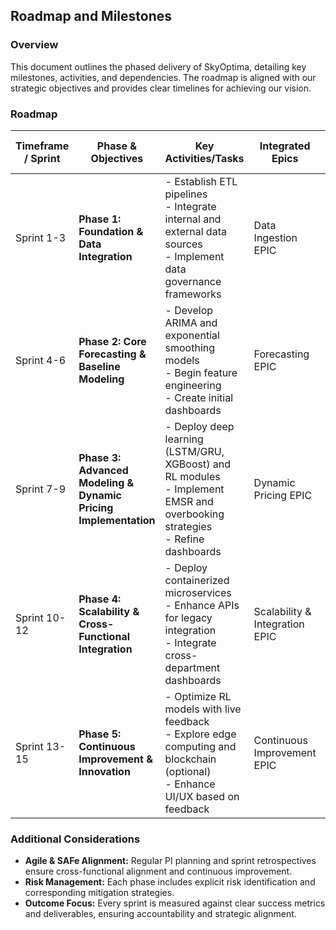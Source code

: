 ## Roadmap and Milestones

### Overview
This document outlines the phased delivery of SkyOptima, detailing key milestones, activities, and dependencies. The roadmap is aligned with our strategic objectives and provides clear timelines for achieving our vision.

### Roadmap

| Timeframe / Sprint | Phase & Objectives                                         | Key Activities/Tasks                                                                                               | Integrated Epics                     | Teams Involved              | Dependencies                | Sprint Goals                                          | Success Metrics                              | Deliverables                                     | Risks & Mitigation Strategies                        |
|--------------------|------------------------------------------------------------|---------------------------------------------------------------------------------------------------------------------|--------------------------------------|-----------------------------|-----------------------------|-------------------------------------------------------|----------------------------------------------|---------------------------------------------------|-------------------------------------------------------|
| Sprint 1-3         | **Phase 1: Foundation & Data Integration**                 | - Establish ETL pipelines<br>- Integrate internal and external data sources<br>- Implement data governance frameworks   | Data Ingestion EPIC                  | Data, Engineering, Product  | Availability of data sources | Reliable data ingestion and initial data cleaning     | <5% error rate, complete schema validation  | Functional ETL pipelines and governance reports    | Data inconsistencies; mitigated by automated validations |
| Sprint 4-6         | **Phase 2: Core Forecasting & Baseline Modeling**          | - Develop ARIMA and exponential smoothing models<br>- Begin feature engineering<br>- Create initial dashboards          | Forecasting EPIC                     | Data, Engineering, QA       | Completion of data integration | Deploy baseline models and validate initial forecasts  | RMSE/MAPE improvement by 10%                   | Baseline models, initial user dashboards          | Model drift; mitigated by continuous cross-validation |
| Sprint 7-9         | **Phase 3: Advanced Modeling & Dynamic Pricing Implementation** | - Deploy deep learning (LSTM/GRU, XGBoost) and RL modules<br>- Implement EMSR and overbooking strategies<br>- Refine dashboards | Dynamic Pricing EPIC                 | Data, Engineering, Revenue  | Baseline model performance   | Achieve real-time dynamic pricing adjustments          | RASK increase by 10%, pricing reaction < 2 minutes   | Advanced forecasting models, pricing engine        | Market volatility; mitigated by adaptive algorithms      |
| Sprint 10-12       | **Phase 4: Scalability & Cross-Functional Integration**     | - Deploy containerized microservices<br>- Enhance APIs for legacy integration<br>- Integrate cross-department dashboards | Scalability & Integration EPIC       | Engineering, Ops, Product   | Infrastructure readiness     | Seamless integration across departments              | 99.99% uptime, adoption across 5 departments    | Scalable architecture, integrated dashboards, API connectors | Integration risks; mitigated by thorough testing and agile reviews |
| Sprint 13-15       | **Phase 5: Continuous Improvement & Innovation**            | - Optimize RL models with live feedback<br>- Explore edge computing and blockchain (optional)<br>- Enhance UI/UX based on feedback | Continuous Improvement EPIC         | All Teams                    | Feedback from previous phases | Continuous performance monitoring and iterative enhancements | Customer satisfaction > 90%, zero critical incidents | Updated models, enhanced user interfaces, improved monitoring | New tech risks; mitigated by pilot testing and phased rollouts  |

### Additional Considerations
- **Agile & SAFe Alignment:** Regular PI planning and sprint retrospectives ensure cross-functional alignment and continuous improvement.
- **Risk Management:** Each phase includes explicit risk identification and corresponding mitigation strategies.
- **Outcome Focus:** Every sprint is measured against clear success metrics and deliverables, ensuring accountability and strategic alignment.

